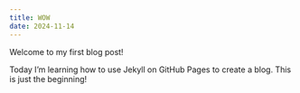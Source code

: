 ```yaml
---
title: WOW
date: 2024-11-14
---
```


Welcome to my first blog post!

Today I’m learning how to use Jekyll on GitHub Pages to create a blog. This is just the beginning!
